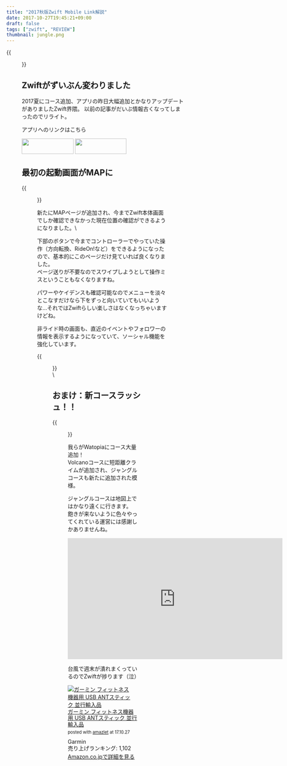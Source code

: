 ```yaml
---
title: "2017秋版Zwift Mobile Link解説"
date: 2017-10-27T19:45:21+09:00
draft: false
tags: ["zwift", "REVIEW"]
thumbnail: jungle.png
---
```

{{<figure src="jungle.png">}}
## Zwiftがずいぶん変わりました

2017夏にコース追加、アプリの昨日大幅追加とかなりアップデートがありましたZwift界隈。
以前の記事がだいぶ情報古くなってしまったのでリライト。

アプリへのリンクはこちら
<div id="appreach-box" style="text-align:left;">
    <div class="appreach-links" style="float: left;">
        <div id="appreach-itunes-link" style="display: inline-block; _display: inline;">
        <a id="appreach-itunes" href="https://itunes.apple.com/jp/app/zwift-mobile-link/id934083691?mt=8&amp;uo=4&amp;at=" target="_blank" rel="nofollow">
        <img src="https://nabettu.github.io/appreach/img/itune_ja.svg" style="height:40px;width:135px;">
        </a>
    </div>
    <div id="appreach-gplay-link" style="display:inline-block; _display:inline;">
    <a id="appreach-gplay" href="https://play.google.com/store/apps/details?id=com.zwift.android.prod" target="_blank" rel="nofollow">
    <img src="https://nabettu.github.io/appreach/img/gplay_ja.png" style="height:40px;width:134.5px;">
    </a>
    </div>
</div>
<div class="appreach-footer" style="margin-bottom:10px; clear: left;"></div>


## 最初の起動画面がMAPに

{{<figure src="Screenshot_20171028-222532.png">}}

新たにMAPページが追加され、今までZwift本体画面でしか確認できなかった現在位置の確認ができるようになりました。\


下部のボタンで今までコントローラーでやっていた操作（方向転換、RideOn!など）をできるようになったので、基本的にこのページだけ見ていれば良くなりました。\
ページ送りが不要なのでスワイプしようとして操作ミスということもなくなりますね。

パワーやケイデンスも確認可能なのでメニューを淡々とこなすだけなら下をずっと向いていてもいいような…それではZwiftらしい楽しさはなくなっちゃいますけどね。

非ライド時の画面も、直近のイベントやフォロワーの情報を表示するようになっていて、ソーシャル機能を強化しています。

{{<figure src="Screenshot_20171028-222405.png">}}
\
\
## おまけ：新コースラッシュ！！
{{<figure src="jungle.png">}}

我らがWatopiaにコース大量追加！\
Volcanoコースに短距離クライムが追加され、ジャングルコースも新たに追加された模様。

ジャングルコースは地図上ではかなり遠くに行きます。
飽きが来ないように色々やってくれている運営には感謝しかありませんね。

<iframe width="560" height="315" src="https://www.youtube.com/embed/a4wbA7pduUI" frameborder="0" allowfullscreen></iframe>

台風で週末が潰れまくっているのでZwiftが捗ります（泣）


<div class="amazlet-box" style="margin-bottom:0px;"><div class="amazlet-image" style="float:left;margin:0px 12px 1px 0px;"><a href="http://www.amazon.co.jp/exec/obidos/ASIN/B00J87AN1M/gensobunya-22/ref=nosim/" name="amazletlink" target="_blank"><img src="https://images-fe.ssl-images-amazon.com/images/I/41eiXSEtcPL._SL160_.jpg" alt="ガーミン フィットネス機器用 USB ANTスティック 並行輸入品" style="border: none;" /></a></div><div class="amazlet-info" style="line-height:120%; margin-bottom: 10px"><div class="amazlet-name" style="margin-bottom:10px;line-height:120%"><a href="http://www.amazon.co.jp/exec/obidos/ASIN/B00J87AN1M/gensobunya-22/ref=nosim/" name="amazletlink" target="_blank">ガーミン フィットネス機器用 USB ANTスティック 並行輸入品</a><div class="amazlet-powered-date" style="font-size:80%;margin-top:5px;line-height:120%">posted with <a href="http://www.amazlet.com/" title="amazlet" target="_blank">amazlet</a> at 17.10.27</div></div><div class="amazlet-detail">Garmin <br />売り上げランキング: 1,102<br /></div><div class="amazlet-sub-info" style="float: left;"><div class="amazlet-link" style="margin-top: 5px"><a href="http://www.amazon.co.jp/exec/obidos/ASIN/B00J87AN1M/gensobunya-22/ref=nosim/" name="amazletlink" target="_blank">Amazon.co.jpで詳細を見る</a></div></div></div><div class="amazlet-footer" style="clear: left"></div></div>
